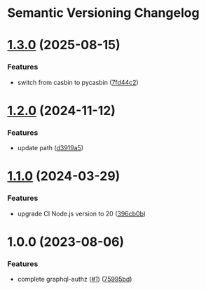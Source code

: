 # Semantic Versioning Changelog

# [1.3.0](https://github.com/officialpycasbin/graphql-authz/compare/v1.2.0...v1.3.0) (2025-08-15)


### Features

* switch from casbin to pycasbin ([7fd44c2](https://github.com/officialpycasbin/graphql-authz/commit/7fd44c25ff0b705ca7c69b2a14163e9c4e5be284))

# [1.2.0](https://github.com/officialpycasbin/graphql-authz/compare/v1.1.0...v1.2.0) (2024-11-12)


### Features

* update path ([d3919a5](https://github.com/officialpycasbin/graphql-authz/commit/d3919a5ae6a1ae6322d7455da1591896cd4348e5))

# [1.1.0](https://github.com/officialpycasbin/graphql-authz/compare/v1.0.0...v1.1.0) (2024-03-29)


### Features

* upgrade CI Node.js version to 20 ([396cb0b](https://github.com/officialpycasbin/graphql-authz/commit/396cb0b091035b4d620374b545fe405713b2ef05))

# 1.0.0 (2023-08-06)


### Features

* complete graphql-authz ([#1](https://github.com/officialpycasbin/graphql-authz/issues/1)) ([75995bd](https://github.com/officialpycasbin/graphql-authz/commit/75995bdca2e630ba1debbc2f9873092eb82647da))
